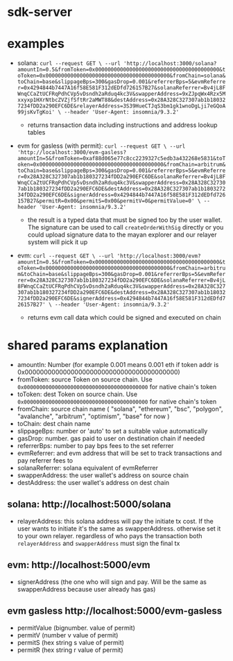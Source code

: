 # sdk-server

# examples

- solana: `curl --request GET \
  --url 'http://localhost:3000/solana?amountIn=0.5&fromToken=0x0000000000000000000000000000000000000000&toToken=0x0000000000000000000000000000000000000000&fromChain=solana&toChain=base&slippageBps=300&gasDrop=0.001&referrerBps=5&evmReferrer=0x4294844b7447A16f58E581F312dEDfd726157B27&solanaReferrer=Bv4jL8FWnqCCaZtUCFRqPdhCVp5vDsndh2aRduq4kc3V&swapperAddress=9xZJpqWx4Rzx5Mxxyxp1HXrNtbcZVZjfSftRr2aMWT88&destAddress=0x28A328C327307ab1b180327234fDD2a290EFC6DE&relayerAddress=3S39HueCTJqS3bm1gk1wnoDgLji7eGQoA99jsKvTgKoi' \
  --header 'User-Agent: insomnia/9.3.2'`
    - returns transaction data including instructions and address lookup tables
- evm for gasless (with permit): `curl --request GET \
  --url 'http://localhost:3000/evm-gasless?amountIn=5&fromToken=0xaf88d065e77c8cc2239327c5edb3a432268e5831&toToken=0x0000000000000000000000000000000000000000&fromChain=arbitrum&toChain=base&slippageBps=300&gasDrop=0.001&referrerBps=5&evmReferrer=0x28A328C327307ab1b180327234fDD2a290EFC6DE&solanaReferrer=Bv4jL8FWnqCCaZtUCFRqPdhCVp5vDsndh2aRduq4kc3V&swapperAddress=0x28A328C327307ab1b180327234fDD2a290EFC6DE&destAddress=0x28A328C327307ab1b180327234fDD2a290EFC6DE&signerAddress=0x4294844b7447A16f58E581F312dEDfd726157B27&permitR=0x00&permitS=0x00&permitV=0&permitValue=0' \
  --header 'User-Agent: insomnia/9.3.2'`
    -  the result is a typed data that must be signed too by the user wallet. The signature can be used to call `createOrderWithSig` directly or you could upload signature data to the mayan explorer and our relayer system will pick it up
- evm: `curl --request GET \
  --url 'http://localhost:3000/evm?amountIn=0.5&fromToken=0x0000000000000000000000000000000000000000&toToken=0x0000000000000000000000000000000000000000&fromChain=arbitrum&toChain=base&slippageBps=300&gasDrop=0.001&referrerBps=5&evmReferrer=0x28A328C327307ab1b180327234fDD2a290EFC6DE&solanaReferrer=Bv4jL8FWnqCCaZtUCFRqPdhCVp5vDsndh2aRduq4kc3V&swapperAddress=0x28A328C327307ab1b180327234fDD2a290EFC6DE&destAddress=0x28A328C327307ab1b180327234fDD2a290EFC6DE&signerAddress=0x4294844b7447A16f58E581F312dEDfd726157B27' \
  --header 'User-Agent: insomnia/9.3.2'`

  - returns evm call data which could be signed and executed on chain
# shared params explanation
- amountIn: Number (for example 0.001 means 0.001 eth if token addr is 0x0000000000000000000000000000000000000000)
- fromToken: source Token on source chain. Use `0x0000000000000000000000000000000000000000` for native chain's token
- toToken: dest Token on source chain. Use `0x0000000000000000000000000000000000000000` for native chain's token
- fromChain: source chain name (
      "solana",
  "ethereum",
  "bsc",
  "polygon",
  "avalanche",
  "arbitrum",
  "optimism",
  "base" for now
)
- toChain: dest chain name
- slippageBps: number or 'auto' to set a suitable value automatically
- gasDrop: number. gas paid to user on destination chain if needed
- referrerBps: number to pay bps fees to the set referrer
- evmReferrer: and evm address that will be set to track transactions and pay referrer fees to
- solanaReferrer: solana equivalent of evmReferrer
- swapperAddress: the user wallet's address on source chain
- destAddress: the user wallet's address on dest chain

## solana: http://localhost:5000/solana
- relayerAddress: this solana address will pay the initiate tx cost. If the user wants to initiate it's the same as swapperAddress. otherwise set it to your own relayer. regardless of who pays the transaction both `relayerAddress` and `swapperAddress` must sign the final tx

## evm: http://localhost:5000/evm
- signerAddress (the one who will sign and pay. Will be the same as swapperAddress because user already has gas)

## evm gasless http://localhost:5000/evm-gasless
- permitValue (bignumber. value of permit)
- permitV (number v value of permit)
- permitS (hex string s value of permit)
- permitR (hex string r value of permit)